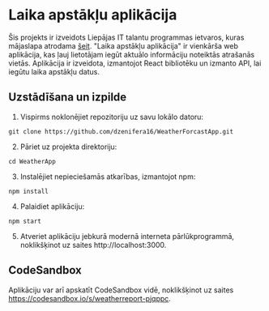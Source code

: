 # Laika apstākļu aplikācija

Šis projekts ir izveidots Liepājas IT talantu programmas ietvaros, kuras mājaslapa atrodama [šeit](https://www.digip.lv/liepajas-talanti). "Laika apstākļu aplikācija" ir vienkārša web aplikācija, kas ļauj lietotājam iegūt aktuālo informāciju noteiktās atrašanās vietās. Aplikācija ir izveidota, izmantojot React bibliotēku un izmanto API, lai iegūtu laika apstākļu datus.

## Uzstādīšana un izpilde

1. Vispirms noklonējiet repozitoriju uz savu lokālo datoru:

```shell
git clone https://github.com/dzenifera16/WeatherForcastApp.git
```

2. Pāriet uz projekta direktoriju:

```shell
cd WeatherApp
```

3. Instalējiet nepieciešamās atkarības, izmantojot npm:

```shell
npm install
```

4. Palaidiet aplikāciju:

```shell
npm start
```

5. Atveriet aplikāciju jebkurā modernā interneta pārlūkprogrammā, noklikšķinot uz saites http://localhost:3000.

## CodeSandbox

Aplikāciju var arī apskatīt CodeSandbox vidē, noklikšķinot uz saites https://codesandbox.io/s/weatherreport-pjqppc.
